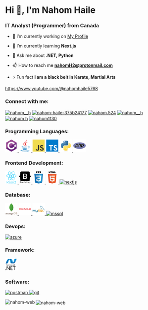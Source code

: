 <!---

![81178b47a8598f0c81c4799f2cdd4057](https://github.com/Nahom-web/Nahom-web/assets/52899948/70cdb8f1-8fc8-45f7-8b83-b5062530dd5f)

-->

<h1 align="left">Hi 👋, I'm Nahom Haile</h1>
<h3 align="left">IT Analyst (Programmer) from Canada</h3>

- 🔭 I’m currently working on [My Profile](https://github.com/Nahom-web/nahom-haile-profile)

- 🌱 I’m currently learning **Next.js**

- 💬 Ask me about **.NET, Python**

- 📫 How to reach me **nahomH2@protonmail.com**

- ⚡ Fun fact **I am a black belt in Karate, Martial Arts**

https://www.youtube.com/@nahomhaile5768

<h3 align="left">Connect with me:</h3>
<p align="left">
<a href="https://twitter.com/nahom__h" target="blank"><img align="center" src="https://raw.githubusercontent.com/rahuldkjain/github-profile-readme-generator/master/src/images/icons/Social/twitter.svg" alt="nahom__h" height="30" width="40" /></a>
<a href="https://linkedin.com/in/nahom-haile-375b24177" target="blank"><img align="center" src="https://raw.githubusercontent.com/rahuldkjain/github-profile-readme-generator/master/src/images/icons/Social/linked-in-alt.svg" alt="nahom-haile-375b24177" height="30" width="40" /></a>
<a href="https://fb.com/nahom.524" target="blank"><img align="center" src="https://raw.githubusercontent.com/rahuldkjain/github-profile-readme-generator/master/src/images/icons/Social/facebook.svg" alt="nahom.524" height="30" width="40" /></a>
<a href="https://instagram.com/nahom__h" target="blank"><img align="center" src="https://raw.githubusercontent.com/rahuldkjain/github-profile-readme-generator/master/src/images/icons/Social/instagram.svg" alt="nahom__h" height="30" width="40" /></a>
<a href="https://www.youtube.com/@nahomhaile5768" target="blank"><img align="center" src="https://raw.githubusercontent.com/rahuldkjain/github-profile-readme-generator/master/src/images/icons/Social/youtube.svg" alt="nahom h" height="30" width="40" /></a>
<a href="https://discord.gg/nahom1130" target="blank"><img align="center" src="https://raw.githubusercontent.com/rahuldkjain/github-profile-readme-generator/master/src/images/icons/Social/discord.svg" alt="nahom1130" height="30" width="40" /></a>
</p>

<h3 align="left">Programming Languages:</h3>
    <p align="left">
        <a href="https://www.w3schools.com/cs/" target="_blank" rel="noreferrer" title="c sharp"> <img src="https://raw.githubusercontent.com/devicons/devicon/master/icons/csharp/csharp-original.svg" alt="csharp" width="40" height="40" /> </a>
        <a href="https://www.java.com" target="_blank" rel="noreferrer" title="java"> <img src="https://raw.githubusercontent.com/devicons/devicon/master/icons/java/java-original.svg" alt="java" width="40" height="40"  /> </a>
        <a href="https://developer.mozilla.org/en-US/docs/Web/JavaScript" target="_blank" rel="noreferrer" title="JavaScript"> <img src="https://raw.githubusercontent.com/devicons/devicon/master/icons/javascript/javascript-original.svg" alt="javascript" width="40" height="40" /> </a>
        <a href="https://www.typescriptlang.org/" target="_blank" rel="noreferrer" title="typescript"> <img src="https://raw.githubusercontent.com/devicons/devicon/master/icons/typescript/typescript-original.svg" alt="typescript" width="40" height="40"  /> </a>
        <a href="https://www.python.org" target="_blank" rel="noreferrer" title="python"> <img src="https://raw.githubusercontent.com/devicons/devicon/master/icons/python/python-original.svg" alt="python" width="40" height="40" /> </a>
        <a href="https://www.php.net" target="_blank" rel="noreferrer" title="php"> <img src="https://raw.githubusercontent.com/devicons/devicon/master/icons/php/php-original.svg" alt="php" width="40" height="40" /> </a>

  </p>
<h3 align="left">Frontend Development:</h3>

<p align="left">
    <a href="https://reactjs.org/" target="_blank" rel="noreferrer" title="react"> <img src="https://raw.githubusercontent.com/devicons/devicon/master/icons/react/react-original-wordmark.svg" alt="react" width="40" height="40"  /> </a>
    <a href="https://getbootstrap.com" target="_blank" rel="noreferrer" title="bootstrap"> <img src="https://raw.githubusercontent.com/devicons/devicon/master/icons/bootstrap/bootstrap-plain-wordmark.svg" alt="bootstrap" width="40" height="40"  /> </a>
    <a href="https://www.w3schools.com/css/" target="_blank" rel="noreferrer" title="css3"> <img src="https://raw.githubusercontent.com/devicons/devicon/master/icons/css3/css3-original-wordmark.svg" alt="css3" width="40" height="40"  /> </a>
    <a href="https://www.w3.org/html/" target="_blank" rel="noreferrer" title="html5"> <img src="https://raw.githubusercontent.com/devicons/devicon/master/icons/html5/html5-original-wordmark.svg" alt="html5" width="40" height="40"  /> </a>
    <a href="https://nextjs.org/" target="_blank" rel="noreferrer" title="nextjs"> <img src="https://cdn.worldvectorlogo.com/logos/nextjs-2.svg" alt="nextjs" width="40" height="40" /> </a>

</p>

<h3 align="left">Database:</h3>

<p align="left">
    <a href="https://www.mongodb.com/" target="_blank" rel="noreferrer" title="mongodb"> <img src="https://raw.githubusercontent.com/devicons/devicon/master/icons/mongodb/mongodb-original-wordmark.svg" alt="mongodb" width="40" height="40"  /> </a>
    <a href="https://www.oracle.com/" target="_blank" rel="noreferrer" title="oracle"> <img src="https://raw.githubusercontent.com/devicons/devicon/master/icons/oracle/oracle-original.svg" alt="oracle" width="40" height="40"  /> </a>
    <a href="https://www.mysql.com/" target="_blank" rel="noreferrer" title="mysql"> <img src="https://raw.githubusercontent.com/devicons/devicon/master/icons/mysql/mysql-original-wordmark.svg" alt="mysql" width="40" height="40"  /> </a>
    <a href="https://www.microsoft.com/en-us/sql-server" target="_blank" rel="noreferrer" title="sql-server"> <img src="https://www.svgrepo.com/show/303229/microsoft-sql-server-logo.svg" alt="mssql" width="40" height="40"  /> </a>

</p>

<h3 align="left">Devops:</h3>

<p align="left">
    <a href="https://azure.microsoft.com/en-in/" target="_blank" rel="noreferrer" title="azure microsoft"> <img src="https://www.vectorlogo.zone/logos/microsoft_azure/microsoft_azure-icon.svg" alt="azure" width="40" height="40" /> </a>
</p>

<h3 align="left">Framework:</h3>

<p align="left">
    <a href="https://dotnet.microsoft.com/" target="_blank" rel="noreferrer" title="dotnet"> <img src="https://raw.githubusercontent.com/devicons/devicon/master/icons/dot-net/dot-net-original-wordmark.svg" alt="dotnet" width="40" height="40" /> </a>
</p>

<h3 align="left">Software:</h3>

<p align="left">
    <a href="https://postman.com" target="_blank" rel="noreferrer" title="postman"> <img src="https://www.vectorlogo.zone/logos/getpostman/getpostman-icon.svg" alt="postman" width="40" height="40" /> </a>
    <a href="https://git-scm.com/" target="_blank" rel="noreferrer" title="git"> <img src="https://www.vectorlogo.zone/logos/git-scm/git-scm-icon.svg" alt="git" width="40" height="40" /> </a>
</p>

<p><img align="left" src="https://github-readme-stats.vercel.app/api/top-langs?username=nahom-web&show_icons=true&locale=en&layout=compact" alt="nahom-web" /></p>

<p>&nbsp;<img align="center" src="https://github-readme-stats.vercel.app/api?username=nahom-web&show_icons=true&locale=en" alt="nahom-web" /></p>
